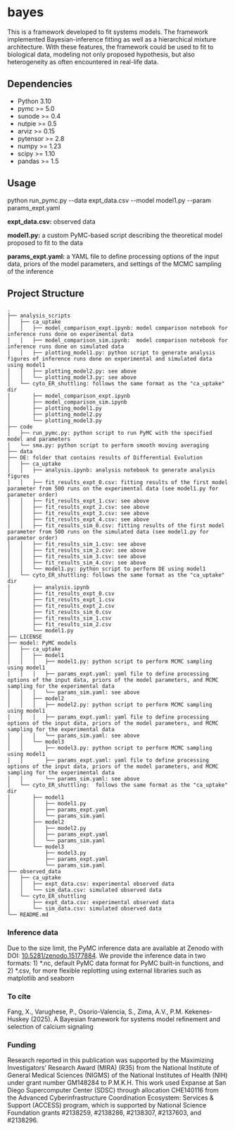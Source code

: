 # bayes

This is a framework developed to fit systems models. The framework implemented Bayesian-inference fitting as well as a hierarchical mixture architecture. With these features, the framework could be used to fit to biological data, modeling not only proposed hypothesis, but also heterogeneity as often encountered in real-life data.

## Dependencies
- Python 3.10
- pymc >= 5.0
- sunode >= 0.4
- nutpie >= 0.5
- arviz >= 0.15
- pytensor >= 2.8
- numpy >= 1.23
- scipy >= 1.10
- pandas >= 1.5

## Usage

python run_pymc.py --data expt_data.csv --model model1.py --param params_expt.yaml

**expt_data.csv:** observed data

**model1.py:** a custom PyMC-based script describing the theoretical model proposed to fit to the data

**params_expt.yaml:** a YAML file to define processing options of the input data, priors of the model parameters, and settings of the MCMC sampling of the inference


## Project Structure

```
.
├── analysis_scripts
│   ├── ca_uptake
│   │   ├── model_comparison_expt.ipynb: model comparison notebook for inference runs done on experimental data
│   │   ├── model_comparison_sim.ipynb:  model comparison notebook for inference runs done on simulated data
│   │   ├── plotting_model1.py: python script to generate analysis figures of inference runs done on experimental and simulated data using model1
│   │   ├── plotting_model2.py: see above
│   │   └── plotting_model3.py: see above
│   └── cyto_ER_shuttling: follows the same format as the "ca_uptake" dir
│       ├── model_comparison_expt.ipynb
│       ├── model_comparison_sim.ipynb
│       ├── plotting_model1.py
│       ├── plotting_model2.py
│       └── plotting_model3.py
├── code
│   ├── run_pymc.py: python script to run PyMC with the specified model and parameters
│   └── sma.py: python script to perform smooth moving averaging
├── data
├── DE: folder that contains results of Differential Evolution
│   ├── ca_uptake
│   │   ├── analysis.ipynb: analysis notebook to generate analysis figures
│   │   ├── fit_results_expt_0.csv: fitting results of the first model parameter from 500 runs on the experimental data (see model1.py for parameter order)
│   │   ├── fit_results_expt_1.csv: see above
│   │   ├── fit_results_expt_2.csv: see above
│   │   ├── fit_results_expt_3.csv: see above
│   │   ├── fit_results_expt_4.csv: see above
│   │   ├── fit_results_sim_0.csv: fitting results of the first model parameter from 500 runs on the simulated data (see model1.py for parameter order)
│   │   ├── fit_results_sim_1.csv: see above
│   │   ├── fit_results_sim_2.csv: see above
│   │   ├── fit_results_sim_3.csv: see above
│   │   ├── fit_results_sim_4.csv: see above
│   │   └── model1.py: python script to perform DE using model1
│   └── cyto_ER_shuttling: follows the same format as the "ca_uptake" dir
│       ├── analysis.ipynb
│       ├── fit_results_expt_0.csv
│       ├── fit_results_expt_1.csv
│       ├── fit_results_expt_2.csv
│       ├── fit_results_sim_0.csv
│       ├── fit_results_sim_1.csv
│       ├── fit_results_sim_2.csv
│       └── model1.py
├── LICENSE
├── model: PyMC models
│   ├── ca_uptake
│   │   ├── model1
│   │   │   ├── model1.py: python script to perform MCMC sampling using model1
│   │   │   ├── params_expt.yaml: yaml file to define processing options of the input data, priors of the model parameters, and MCMC sampling for the experimental data
│   │   │   └── params_sim.yaml: see above
│   │   ├── model2
│   │   │   ├── model2.py: python script to perform MCMC sampling using model1
│   │   │   ├── params_expt.yaml: yaml file to define processing options of the input data, priors of the model parameters, and MCMC sampling for the experimental data
│   │   │   └── params_sim.yaml: see above
│   │   └── model3
│   │       ├── model3.py: python script to perform MCMC sampling using model1
│   │       ├── params_expt.yaml: yaml file to define processing options of the input data, priors of the model parameters, and MCMC sampling for the experimental data
│   │       └── params_sim.yaml: see above
│   └── cyto_ER_shuttling:  follows the same format as the "ca_uptake" dir
│       ├── model1
│       │   ├── model1.py
│       │   ├── params_expt.yaml
│       │   └── params_sim.yaml
│       ├── model2
│       │   ├── model2.py
│       │   ├── params_expt.yaml
│       │   └── params_sim.yaml
│       └── model3
│           ├── model3.py
│           ├── params_expt.yaml
│           └── params_sim.yaml
├── observed_data
│   ├── ca_uptake
│   │   ├── expt_data.csv: experimental observed data
│   │   └── sim_data.csv: simulated observed data 
│   └── cyto_ER_shuttling
│       ├── expt_data.csv: experimental observed data
│       └── sim_data.csv: simulated observed data
└── README.md
```

### Inference data
Due to the size limit, the PyMC inference data are available at Zenodo with DOI: [10.5281/zenodo.15177884](https://doi.org/10.5281/zenodo.15177884).
We provide the inference data in two formats: 1) *.nc, default PyMC data format for PyMC built-in functions, and 2) *.csv, for more flexible replotting using external libraries such as matplotlib and seaborn

### To cite
Fang, X., Varughese, P., Osorio-Valencia, S., Zima, A.V., P.M. Kekenes-Huskey (2025). A Bayesian framework for systems model refinement and selection of calcium signaling

### Funding
Research reported in this publication was supported by the Maximizing Investigators’ Research Award (MIRA) (R35) from the National Institute of General Medical Sciences (NIGMS) of the National Institutes of Health (NIH) under grant number GM148284 to P.M.K.H. 
This work used Expanse at San Diego Supercomputer Center (SDSC) through allocation CHE140116 from the Advanced Cyberinfrastructure Coordination Ecosystem: Services & Support (ACCESS) program, which is supported by National Science Foundation grants #2138259, #2138286, #2138307, #2137603, and #2138296.





